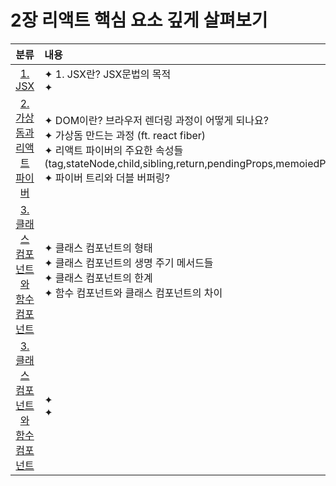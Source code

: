 # 2장 리액트 핵심 요소 깊게 살펴보기

|                                                                                        분류                                                                                         | 내용                                                                                                                                                                                                                                        |
| :---------------------------------------------------------------------------------------------------------------------------------------------------------------------------------: | :------------------------------------------------------------------------------------------------------------------------------------------------------------------------------------------------------------------------------------------ |
|                               [1. JSX](https://github.com/Pyotato/fe_study/blob/main/modern_react_deep_dive/02_inspect_react_core_concepts/01_JSX.md)                               | ✦ 1. JSX란? JSX문법의 목적<br/> ✦                                                                                                                                                                                                           |
|           [2. 가상돔과 리액트 파이버](https://github.com/Pyotato/fe_study/tree/main/modern_react_deep_dive/02_inspect_react_core_concepts/02_virtual_dom_and_react_fiber)           | ✦ DOM이란? 브라우저 렌더링 과정이 어떻게 되나요?<br/> ✦ 가상돔 만드는 과정 (ft. react fiber)<br/> ✦ 리액트 파이버의 주요한 속성들(tag,stateNode,child,sibling,return,pendingProps,memoiedProps,alternate)<br/> ✦ 파이버 트리와 더블 버퍼링? |
| [3. 클래스 컴포넌트와 함수 컴포넌트](https://github.com/Pyotato/fe_study/tree/main/modern_react_deep_dive/02_inspect_react_core_concepts/03_Class_component_and_function_component) | ✦ 클래스 컴포넌트의 형태<br/> ✦ 클래스 컴포넌트의 생명 주기 메서드들 <br/> ✦ 클래스 컴포넌트의 한계<br/> ✦ 함수 컴포넌트와 클래스 컴포넌트의 차이                                                                                           |
|          [3. 클래스 컴포넌트와 함수 컴포넌트](https://github.com/Pyotato/fe_study/tree/main/modern_react_deep_dive/02_inspect_react_core_concepts/04_how_rendering_works)           | ✦ <br/> ✦                                                                                                                                                                                                                                   |
